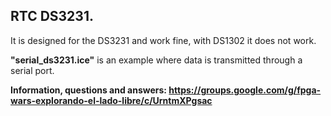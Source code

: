 ## RTC DS3231.

It is designed for the DS3231 and work fine, with DS1302 it does not work.

**"serial_ds3231.ice"** is an example where data is transmitted through a serial port.

**Information, questions and answers: https://groups.google.com/g/fpga-wars-explorando-el-lado-libre/c/UrntmXPgsac**

